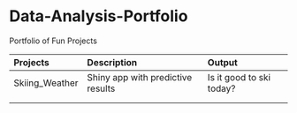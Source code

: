 # Data-Analysis-Portfolio
 Portfolio of Fun Projects


| Projects  | Description  | Output |
| :------------ |:---------------| :---------------|
| Skiing_Weather    | Shiny app with predictive results  | Is it good to ski today? |
|      |       |   |
|  |        |   |
